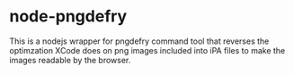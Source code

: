 node-pngdefry
==============
This is a nodejs wrapper for pngdefry command tool that reverses the optimzation XCode does on png images included into iPA files to make the images readable by the browser.
